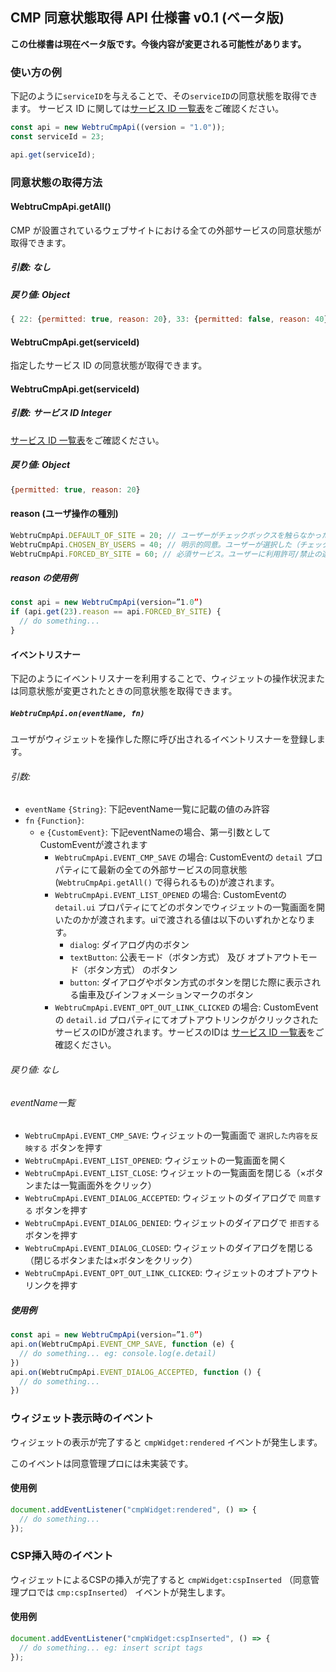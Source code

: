 ## CMP 同意状態取得 API 仕様書 v0.1 (ベータ版)

**この仕様書は現在ベータ版です。今後内容が変更される可能性があります。**

### 使い方の例

下記のように`serviceID`を与えることで、その`serviceID`の同意状態を取得できます。
サービス ID に関しては[サービス ID 一覧表](https://docs.google.com/spreadsheets/d/1z_80EI7lN1xcmuCcfgz2EVR3oxGzvcUTEpSks7hsZfI/edit)をご確認ください。

```javascript
const api = new WebtruCmpApi((version = "1.0"));
const serviceId = 23;

api.get(serviceId);
```

### 同意状態の取得方法

#### WebtruCmpApi.getAll()

CMP が設置されているウェブサイトにおける全ての外部サービスの同意状態が取得できます。

##### 引数: なし

##### 戻り値: Object

```javascript
{ 22: {permitted: true, reason: 20}, 33: {permitted: false, reason: 40}, ...}
```

#### WebtruCmpApi.get(serviceId)

指定したサービス ID の同意状態が取得できます。

#### WebtruCmpApi.get(serviceId)

##### 引数: サービス ID Integer

[サービス ID 一覧表](https://docs.google.com/spreadsheets/d/1z_80EI7lN1xcmuCcfgz2EVR3oxGzvcUTEpSks7hsZfI/edit)をご確認ください。

##### 戻り値: Object

```javascript
{permitted: true, reason: 20}
```

#### reason (ユーザ操作の種別)

```javascript
WebtruCmpApi.DEFAULT_OF_SITE = 20; // ユーザーがチェックボックスを触らなかった
WebtruCmpApi.CHOSEN_BY_USERS = 40; // 明示的同意。ユーザーが選択した（チェックボックスをクリックして on/off を変えた）
WebtruCmpApi.FORCED_BY_SITE = 60; // 必須サービス。ユーザーに利用許可/禁止の選択許可がないサービス
```

##### reason の使用例

```javascript
const api = new WebtruCmpApi(version=”1.0”)
if (api.get(23).reason == api.FORCED_BY_SITE) {
  // do something...
}
```

#### イベントリスナー

下記のようにイベントリスナーを利用することで、ウィジェットの操作状況または同意状態が変更されたときの同意状態を取得できます。

##### `WebtruCmpApi.on(eventName, fn)`

ユーザがウィジェットを操作した際に呼び出されるイベントリスナーを登録します。

###### 引数: 
  - `eventName` `{String}`: 下記eventName一覧に記載の値のみ許容
  - `fn` `{Function}`: 
    - `e` `{CustomEvent}`: 下記eventNameの場合、第一引数としてCustomEventが渡されます
      - `WebtruCmpApi.EVENT_CMP_SAVE` の場合: CustomEventの `detail` プロパティにて最新の全ての外部サービスの同意状態(`WebtruCmpApi.getAll()` で得られるもの)が渡されます。
      - `WebtruCmpApi.EVENT_LIST_OPENED` の場合: CustomEventの `detail.ui` プロパティにてどのボタンでウィジェットの一覧画面を開いたのかが渡されます。uiで渡される値は以下のいずれかとなります。
        - `dialog`: ダイアログ内のボタン
        - `textButton`: 公表モード（ボタン方式） 及び オプトアウトモード（ボタン方式） のボタン
        - `button`: ダイアログやボタン方式のボタンを閉じた際に表示される歯車及びインフォメーションマークのボタン
      - `WebtruCmpApi.EVENT_OPT_OUT_LINK_CLICKED` の場合: CustomEventの `detail.id` プロパティにてオプトアウトリンクがクリックされたサービスのIDが渡されます。サービスのIDは [サービス ID 一覧表](https://docs.google.com/spreadsheets/d/1z_80EI7lN1xcmuCcfgz2EVR3oxGzvcUTEpSks7hsZfI/edit)をご確認ください。

###### 戻り値: なし

###### eventName一覧
  - `WebtruCmpApi.EVENT_CMP_SAVE`: ウィジェットの一覧画面で `選択した内容を反映する` ボタンを押す
  - `WebtruCmpApi.EVENT_LIST_OPENED`: ウィジェットの一覧画面を開く
  - `WebtruCmpApi.EVENT_LIST_CLOSE`: ウィジェットの一覧画面を閉じる（×ボタンまたは一覧画面外をクリック）
  - `WebtruCmpApi.EVENT_DIALOG_ACCEPTED`: ウィジェットのダイアログで `同意する` ボタンを押す
  - `WebtruCmpApi.EVENT_DIALOG_DENIED`: ウィジェットのダイアログで `拒否する` ボタンを押す
  - `WebtruCmpApi.EVENT_DIALOG_CLOSED`: ウィジェットのダイアログを閉じる（閉じるボタンまたは×ボタンをクリック）
  - `WebtruCmpApi.EVENT_OPT_OUT_LINK_CLICKED`: ウィジェットのオプトアウトリンクを押す

##### 使用例
```javascript
const api = new WebtruCmpApi(version=”1.0”)
api.on(WebtruCmpApi.EVENT_CMP_SAVE, function (e) {
  // do something... eg: console.log(e.detail)
})
api.on(WebtruCmpApi.EVENT_DIALOG_ACCEPTED, function () {
  // do something...
})
```

### ウィジェット表示時のイベント

ウィジェットの表示が完了すると `cmpWidget:rendered` イベントが発生します。

このイベントは同意管理プロには未実装です。

#### 使用例

```javascript
document.addEventListener("cmpWidget:rendered", () => {
  // do something...
});
```

### CSP挿入時のイベント

ウィジェットによるCSPの挿入が完了すると `cmpWidget:cspInserted` （同意管理プロでは `cmp:cspInserted`） イベントが発生します。

#### 使用例

```javascript
document.addEventListener("cmpWidget:cspInserted", () => {
  // do something... eg: insert script tags
});
```
